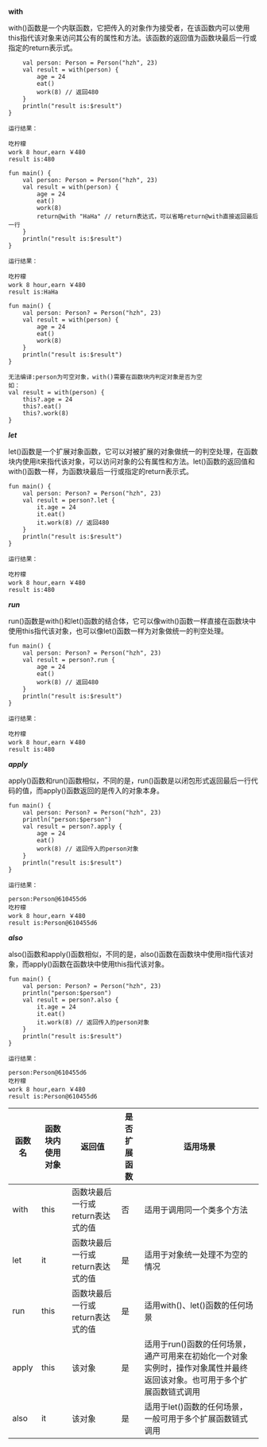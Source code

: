 

**with**

with()函数是一个内联函数，它把传入的对象作为接受者，在该函数内可以使用this指代该对象来访问其公有的属性和方法。该函数的返回值为函数块最后一行或指定的return表示式。

```fun main() {
    val person: Person = Person("hzh", 23)
    val result = with(person) {
        age = 24
        eat()
        work(8) // 返回480
    }
    println("result is:$result")
}
```

```
运行结果：

吃柠檬
work 8 hour,earn ￥480
result is:480
```

```
fun main() {
    val person: Person = Person("hzh", 23)
    val result = with(person) {
        age = 24
        eat()
        work(8)
        return@with "HaHa" // return表达式，可以省略return@with直接返回最后一行
    }
    println("result is:$result")
}
```

```
运行结果：

吃柠檬
work 8 hour,earn ￥480
result is:HaHa
```

```
fun main() {
    val person: Person? = Person("hzh", 23)
    val result = with(person) {
        age = 24
        eat()
        work(8)
    }
    println("result is:$result")
}

无法编译:person为可空对象，with()需要在函数块内判定对象是否为空
如：
val result = with(person) {
    this?.age = 24
    this?.eat()
    this?.work(8)
}
```

***let***

let()函数是一个扩展对象函数，它可以对被扩展的对象做统一的判空处理，在函数块内使用it来指代该对象，可以访问对象的公有属性和方法。let()函数的返回值和with()函数一样，为函数块最后一行或指定的return表示式。


```
fun main() {
    val person: Person? = Person("hzh", 23)
    val result = person?.let {
        it.age = 24
        it.eat()
        it.work(8) // 返回480
    }
    println("result is:$result")
}
```

```
运行结果：

吃柠檬
work 8 hour,earn ￥480
result is:480
```

***run***

run()函数是with()和let()函数的结合体，它可以像with()函数一样直接在函数块中使用this指代该对象，也可以像let()函数一样为对象做统一的判空处理。

```
fun main() {
    val person: Person? = Person("hzh", 23)
    val result = person?.run {
        age = 24
        eat()
        work(8) // 返回480
    }
    println("result is:$result")
}
```

```
运行结果：

吃柠檬
work 8 hour,earn ￥480
result is:480
```

***apply***

apply()函数和run()函数相似，不同的是，run()函数是以闭包形式返回最后一行代码的值，而apply()函数返回的是传入的对象本身。

```
fun main() {
    val person: Person? = Person("hzh", 23)
    println("person:$person")
    val result = person?.apply {
        age = 24
        eat()
        work(8) // 返回传入的person对象
    }
    println("result is:$result")
}
```

```
运行结果：

person:Person@610455d6
吃柠檬
work 8 hour,earn ￥480
result is:Person@610455d6
```

***also***

also()函数和apply()函数相似，不同的是，also()函数在函数块中使用it指代该对象，而apply()函数在函数块中使用this指代该对象。

```
fun main() {
    val person: Person? = Person("hzh", 23)
    println("person:$person")
    val result = person?.also {
        it.age = 24
        it.eat()
        it.work(8) // 返回传入的person对象
    }
    println("result is:$result")
}
```

```
运行结果：

person:Person@610455d6
吃柠檬
work 8 hour,earn ￥480
result is:Person@610455d6
```



|函数名|函数块内使用对象|返回值|是否扩展函数|适用场景|
|-----|-------------|-----|----------|-------|
|with|this|函数块最后一行或return表达式的值|否|适用于调用同一个类多个方法|
|let|it|函数块最后一行或return表达式的值|是|适用于对象统一处理不为空的情况|
|run|this|函数块最后一行或return表达式的值|是|适用with()、let()函数的任何场景|
|apply|this|该对象|是|适用于run()函数的任何场景，通产可用来在初始化一个对象实例时，操作对象属性并最终返回该对象。也可用于多个扩展函数链式调用|
|also|it|该对象|是|适用于let()函数的任何场景，一般可用于多个扩展函数链式调用|